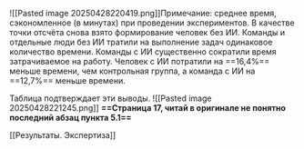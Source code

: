 ![[Pasted image 20250428220419.png]]Примечание: среднее время, сэкономленное (в минутах) при проведении экспериментов.
В качестве точки отсчёта снова взято формирование человек без ИИ. 
Команды и отдельные люди без ИИ тратили на выполнение задач одинаковое количество времени. 
Команды с ИИ существенно сократили время затрачиваемое на работу. 
Человек с ИИ потратили на ==16,4%== меньше времени, чем контрольная группа, а команда с ИИ на ==12,7%== меньше времени.

Таблица подтверждает эти выводы. 
![[Pasted image 20250428221245.png]]
**==Страница 17, читай в оригинале не понятно последний абзац пункта 5.1==**

[[Результаты. Экспертиза]]